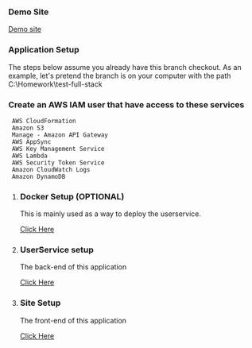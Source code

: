 ### Demo Site
   
   [Demo site](http://d20qof6e8b8d9s.cloudfront.net/)

### Application Setup

The steps below assume you already have this branch checkout.  As an example, let's pretend the branch is on your computer with the path C:\Homework\test-full-stack

### **Create an AWS IAM user that have access to these services**
```
 AWS CloudFormation
 Amazon S3
 Manage - Amazon API Gateway
 AWS AppSync
 AWS Key Management Service
 AWS Lambda 
 AWS Security Token Service 
 Amazon CloudWatch Logs
 Amazon DynamoDB
```
1. ### Docker Setup (OPTIONAL)

   This is mainly used as a way to deploy the userservice.  
    
   [Click Here](https://github.com/TommyC5/test-full-stack/tree/tc_sf_fullstack_test/docker)

2. ### UserService setup

   The back-end of this application  
    
   [Click Here](https://github.com/TommyC5/test-full-stack/tree/tc_sf_fullstack_test/userservice)

3. ### Site Setup

    The front-end of this application

   [Click Here](https://github.com/TommyC5/test-full-stack/tree/tc_sf_fullstack_test/site)
   
   
